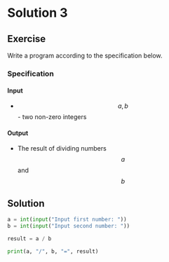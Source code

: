 # Solution 3

## Exercise

Write a program according to the specification below.

### Specification

#### Input

* $$a, b$$ - two non-zero integers

#### Output

* The result of dividing numbers $$a$$ and $$b$$ 

## Solution

```python
a = int(input("Input first number: "))
b = int(input("Input second number: "))

result = a / b

print(a, "/", b, "=", result)
```